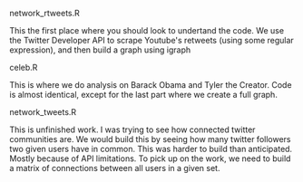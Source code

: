 network_rtweets.R 
 
 This the first place where you should look to undertand the code. We use the Twitter Developer API to scrape 
  Youtube's retweets (using some regular expression), and then build a graph using igraph 
  
celeb.R
 
 This is where we do analysis on Barack Obama and Tyler the Creator. Code is almost identical, except for the 
  last part where we create a full graph. 

network_tweets.R
 
 This is unfinished work. I was trying to see how connected twitter communities are. We would build this by seeing 
  how many twitter followers two given users have in common. This was harder to build than anticipated. Mostly because 
  of API limitations. To pick up on the work, we need to build a matrix of connections between all users in a given 
  set. 
